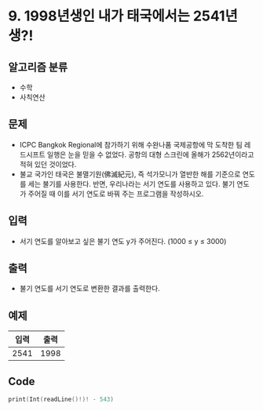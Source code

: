 # 9. 1998년생인 내가 태국에서는 2541년생?!
## 알고리즘 분류
* 수학
* 사칙연산

## 문제
* ICPC Bangkok Regional에 참가하기 위해 수완나품 국제공항에 막 도착한 팀 레드시프트 일행은 눈을 믿을 수 없었다. 공항의 대형 스크린에 올해가 2562년이라고 적혀 있던 것이었다.
* 불교 국가인 태국은 불멸기원(佛滅紀元), 즉 석가모니가 열반한 해를 기준으로 연도를 세는 불기를 사용한다. 반면, 우리나라는 서기 연도를 사용하고 있다. 불기 연도가 주어질 때 이를 서기 연도로 바꿔 주는 프로그램을 작성하시오.

## 입력
* 서기 연도를 알아보고 싶은 불기 연도 y가 주어진다. (1000 ≤ y ≤ 3000)

## 출력
* 불기 연도를 서기 연도로 변환한 결과를 출력한다.

## 예제
|입력|출력|
|:---:|:---:|
|2541|1998|

## Code
```swift
print(Int(readLine()!)! - 543)
```